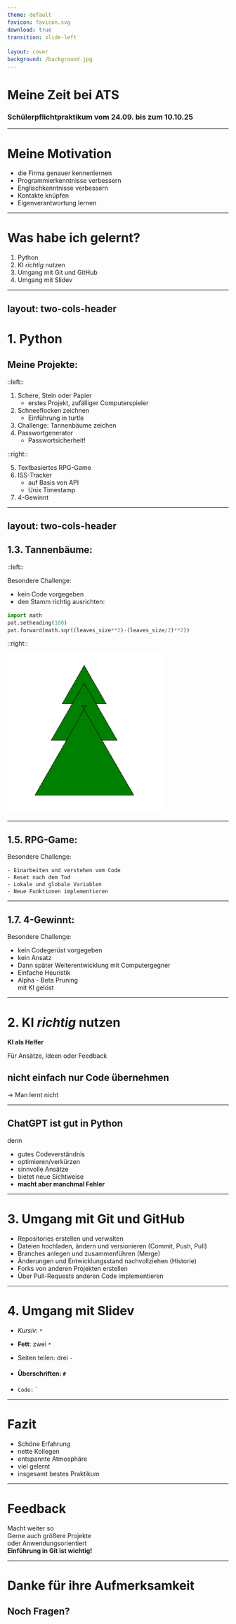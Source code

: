 ```yaml
---
theme: default
favicon: favicon.svg
download: true
transition: slide-left

layout: cover
background: /background.jpg
---
```


# Meine Zeit bei ATS
### Schülerpflichtpraktikum vom 24.09. bis zum 10.10.25

---

# Meine Motivation
<v-clicks>

- die Firma genauer kennenlernen
- Programmierkenntnisse verbessern
- Englischkenntnisse verbessern
- Kontakte knüpfen
- Eigenverantwortung lernen

</v-clicks>

---

# Was habe ich gelernt?
<v-clicks>

1. Python
2. KI *richtig* nutzen
3. Umgang mit Git und GitHub
4. Umgang mit Slidev

</v-clicks>

---
layout: two-cols-header
---

# 1. Python
## Meine Projekte:

::left::

<v-clicks>

1. Schere, Stein oder Papier
    - erstes Projekt, zufälliger Computerspieler
2. Schneeflocken zeichnen
    - Einführung in turtle
3. Challenge: Tannenbäume zeichen
4. Passwortgenerator
    - Passwortsicherheit!

</v-clicks>

::right::

<v-clicks>

5. Textbasiertes RPG-Game
6. ISS-Tracker
    - auf Basis von API
    - Unix Timestamp
7. 4-Gewinnt

</v-clicks>

<style>
.two-cols-header {
  column-gap: 20px; /* Adjust the gap size */
  grid-template-rows: 0.4fr 1fr; /* Adjust the header row height */
}
</style>

---
layout: two-cols-header
---

## 1.3. Tannenbäume:

::left::

Besondere Challenge:
  - kein Code vorgegeben
  - den Stamm richtig ausrichten:

```python {1|2|3}
import math
pat.setheading(180)
pat.forward(math.sqr((leaves_size**2)-(leaves_size/2)**2))
```

::right::

![Tannenbaum](/pic_presentation_tree.png)

<style>
.two-cols-header {
  column-gap: 40px; /* Adjust the gap size */
  grid-template-rows: 0.2fr 1fr; /* Adjust the header row height */
  grid-template-columns: 1fr 0.5fr /* Adjust the image column width */
}
</style>

---

## 1.5. RPG-Game:
Besondere Challenge:
<v-clicks>

    - Einarbeiten und verstehen vom Code  
    - Reset nach dem Tod  
    - Lokale und globale Variablen  
    - Neue Funktionen implementieren  

</v-clicks>

---

## 1.7. 4-Gewinnt:
Besondere Challenge:
<v-clicks>

  - kein Codegerüst vorgegeben
  - kein Ansatz  
  - Dann später Weiterentwicklung mit Computergegner
  - Einfache Heuristik
  - Alpha - Beta Pruning  
mit KI gelöst

</v-clicks>

---

# 2. KI *richtig* nutzen
<v-clicks>

**KI als Helfer**

Für Ansätze, Ideen oder Feedback
## **nicht einfach nur Code übernehmen**
  -> Man lernt nicht

</v-clicks>

---

## **ChatGPT ist gut in Python**
denn
<v-clicks>

- gutes Codeverständnis
- optimieren/verkürzen
- sinnvolle Ansätze
- bietet neue Sichtweise
- **macht aber manchmal Fehler**

</v-clicks>

---

# 3. Umgang mit Git und GitHub
<v-clicks>
    
- Repositories erstellen und verwalten
- Dateien hochladen, ändern und versionieren (Commit, Push, Pull)
- Branches anlegen und zusammenführen (Merge)
- Änderungen und Entwicklungsstand nachvollziehen (Historie)
- Forks von anderen Projekten erstellen
- Über Pull-Requests anderen Code implementieren

</v-clicks>

---

# 4. Umgang mit Slidev
<v-clicks>

- *Kursiv*: `*` 

- **Fett**: zwei `*` 

- Seiten teilen: drei `-` 

- #### Überschriften: `#`

- `Code:` `

</v-clicks>

---

# Fazit
<v-clicks>

- Schöne Erfahrung
- nette Kollegen
- entspannte Atmosphäre
- viel gelernt
- insgesamt bestes Praktikum

</v-clicks>

---

# Feedback
<v-clicks>

Macht weiter so  
Gerne auch größere Projekte  
oder Anwendungsorientiert  
**Einführung in Git ist wichtig!**

</v-clicks>

---
# Danke für ihre Aufmerksamkeit
## Noch Fragen?






